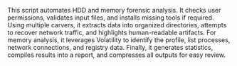 This script automates HDD and memory forensic analysis. 
It checks user permissions, validates input files, and installs missing tools if required. 
Using multiple carvers, it extracts data into organized directories, attempts to recover network traffic, and highlights human-readable artifacts. 
For memory analysis, it leverages Volatility to identify the profile, list processes, network connections, and registry data. 
Finally, it generates statistics, compiles results into a report, and compresses all outputs for easy review.
